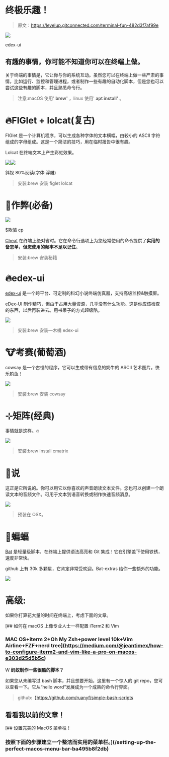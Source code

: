 # 终极乐趣！

> 原文：<https://levelup.gitconnected.com/terminal-fun-482d3f7af99e>

![](img/718e7f66a5c4750f7405a0d92dfbc6d3.png)

edex-ui

## 有趣的事情，你可能不知道你可以在终端上做。

关于终端的事情是，它让你与你的系统互动。虽然您可以在终端上做一些严肃的事情，比如运行、监控和管理进程，或者制作一些有趣的自动化脚本，但是您也可以尝试这些有趣的脚本，并且熟悉命令行。

> 注意:macOS 使用' **brew'** ，linux 使用' **apt install'** 。

# 🔥FIGlet + lolcat(复古)

FIGlet 是一个计算机程序，可以生成各种字体的文本横幅，由较小的 ASCII 字符组成的字母组成。这是一个简洁的技巧，用在临时报告中很有趣。

Lolcat 在终端文本上产生彩虹效果。

![](img/dbb3badcbece3e6b59e64190dc8a76ef.png)![](img/d60bd3e015e9d08178e88d5eff217842.png)

斜视 80%阅读(字体:浮雕)

> 安装:brew 安装 figlet lolcat

# 🌟作弊(必备)

![](img/5749bc5a675b4a1db45c59932979f633.png)

$欺骗 cp

[Cheat](https://github.com/cheat/cheat) 在终端上绝对省时。它在命令行选项上为您经常使用的命令提供了**实用的备忘单，但您使用的频率不足以记住**。

> 安装:brew 安装秘籍

# 🔥edex-ui

[edex-ui](https://github.com/GitSquared/edex-ui) 是一个跨平台、可定制的科幻小说终端仿真器，支持高级监控&触摸屏。

eDex-UI 制作精巧，但由于占用大量资源，几乎没有什么功能。这是你应该检查的东西，以后再装进去。用书呆子的方式超级酷。

![](img/651b51dfb4b84078473f48897188d06c.png)

> 安装:brew 安装—木桶 edex-ui

# 🐮考赛(葡萄酒)

cowsay 是一个古怪的程序，它可以生成带有信息的奶牛的 ASCII 艺术图片。快乐钓鱼！

![](img/72ee12b96a8f1e13a3cf92883d885ca0.png)

> 安装:brew 安装 cowsay

# ⊹矩阵(经典)

事情就是这样。🔥

![](img/f30d3bc7e61085212ef5a26498e5e238.png)

> 安装:brew install cmatrix

# 📢说

这正是它所说的。你可以用它以你喜欢的声音朗读文本文件。您也可以创建一个朗读文本的音频文件。可用于文本到语音转换或制作快速音频消息。

![](img/5cf6739f444cca4d804d53dc756ea63e.png)

> 预装在 OSX。

# 🦇蝙蝠

[Bat](https://github.com/sharkdp/bat) 是轻量级脚本，在终端上提供语法高亮和 Git 集成！它在引擎盖下使用铁锈，速度非常快。

github 上有 30k 多颗星，它肯定非常受欢迎。Bat-extras 给你一些额外的功能。

![](img/fef191539201a04be7eba8fdc14d22f3.png)

# **高级**:

如果你打算花大量的时间在终端上，考虑下面的文章。

[](https://medium.com/@jeantimex/how-to-configure-iterm2-and-vim-like-a-pro-on-macos-e303d25d5b5c) [## 如何在 macOS 上像专业人士一样配置 iTerm2 和 Vim

### MAC OS+iterm 2+Oh My Zsh+power level 10k+Vim Airline+FZF+nerd tree](https://medium.com/@jeantimex/how-to-configure-iterm2-and-vim-like-a-pro-on-macos-e303d25d5b5c) 

W **蚂蚁制作一些很酷的脚本？**

如果您从未编写过 bash 脚本，并且想要开始，这里有一个惊人的 git repo，您可以查看一下。它从“hello word”发展成为一个成熟的命令行界面。

> github:【https://github.com/ruanyf/simple-bash-scripts 

## 看看我以前的文章！

[](/setting-up-the-perfect-macos-menu-bar-ba495b8f2db) [## 设置完美的 MacOS 菜单栏！

### 按照下面的步骤建立一个整洁而实用的菜单栏。](/setting-up-the-perfect-macos-menu-bar-ba495b8f2db)